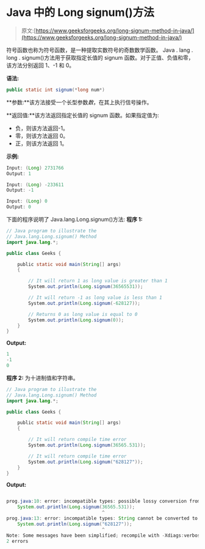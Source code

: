 # Java 中的 Long signum()方法

> 原文:[https://www.geeksforgeeks.org/long-signum-method-in-java/](https://www.geeksforgeeks.org/long-signum-method-in-java/)

符号函数也称为符号函数，是一种提取实数符号的奇数数学函数。
Java . lang . long . signum()方法用于获取指定长值的 signum 函数。对于正值、负值和零，该方法分别返回 1、-1 和 0。

**语法:**

```java
public static int signum(*long num*)
```

**参数:**该方法接受一个长型参数*数*，在其上执行信号操作。

**返回值:**该方法返回指定长值的 signum 函数。如果指定值为:

*   负，则该方法返回-1。
*   零，则该方法返回 0。
*   正，则该方法返回 1。

**示例:**

```java
Input: (Long) 2731766
Output: 1

Input: (Long) -233611 
Output: -1

Input: (Long) 0
Output: 0

```

下面的程序说明了 Java.lang.Long.signum()方法:
**程序 1:**

```java
// Java program to illustrate the
// Java.lang.Long.signum() Method
import java.lang.*;

public class Geeks {

    public static void main(String[] args)
    {

        // It will return 1 as long value is greater than 1
        System.out.println(Long.signum(36565531));

        // It will return -1 as long value is less than 1
        System.out.println(Long.signum(-628127));

        // Returns 0 as long value is equal to 0
        System.out.println(Long.signum(0));
    }
}
```

**Output:**

```java
1
-1
0

```

**程序 2:** 为十进制值和字符串。

```java
// Java program to illustrate the
// Java.lang.Long.signum() Method
import java.lang.*;

public class Geeks {

    public static void main(String[] args)
    {

        // It will return compile time error
        System.out.println(Long.signum(36565.531));

        // It will return compile time error
        System.out.println(Long.signum("628127"));
    }
}
```

**Output:**

```java

prog.java:10: error: incompatible types: possible lossy conversion from double to long
    System.out.println(Long.signum(36565.531));
                                   ^
prog.java:13: error: incompatible types: String cannot be converted to long
    System.out.println(Long.signum("628127"));
                                   ^
Note: Some messages have been simplified; recompile with -Xdiags:verbose to get full output
2 errors

```